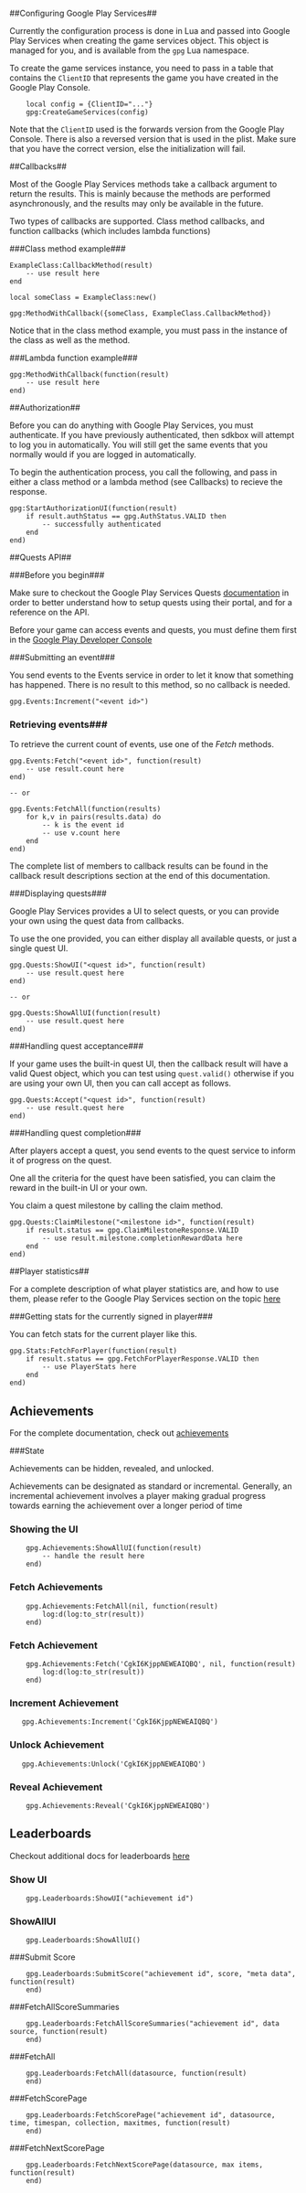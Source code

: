 

##Configuring Google Play Services##

Currently the configuration process is done in Lua and passed into Google Play Services when creating the game services object. This object is managed for you, and is available from the ```gpg``` Lua namespace.

To create the game services instance, you need to pass in a table that contains the ```ClientID``` that represents the game you have created in the Google Play Console.

```
    local config = {ClientID="..."}
    gpg:CreateGameServices(config)
```

Note that the ```ClientID``` used is the forwards version from the Google Play Console. There is also a reversed version that is used in the plist. Make sure that you have the correct version, else the initialization will fail.

##Callbacks##

Most of the Google Play Services methods take a callback argument to return the results. This is mainly because the methods are performed asynchronously, and the results may only be available in the future.

Two types of callbacks are supported. Class method callbacks, and function callbacks (which includes lambda functions)

###Class method example###

```
ExampleClass:CallbackMethod(result)
    -- use result here
end

local someClass = ExampleClass:new()

gpg:MethodWithCallback({someClass, ExampleClass.CallbackMethod})
```

Notice that in the class method example, you must pass in the instance of the class as well as the method.

###Lambda function example###

```
gpg:MethodWithCallback(function(result)
    -- use result here
end)
```

##Authorization##

Before you can do anything with Google Play Services, you must authenticate. If you have previously authenticated, then sdkbox will attempt to log you in automatically. You will still get the same events that you normally would if you are logged in automatically.

To begin the authentication process, you call the following, and pass in either a class method or a lambda method (see Callbacks) to recieve the response.

```
gpg:StartAuthorizationUI(function(result)
    if result.authStatus == gpg.AuthStatus.VALID then
        -- successfully authenticated
    end
end)
```


##Quests API##

###Before you begin###

Make sure to checkout the Google Play Services Quests [documentation](https://developers.google.com/games/services/common/concepts/quests) in order to better understand how to setup quests using their portal, and for a reference on the API.

Before your game can access events and quests, you must define them first in the [Google Play Developer Console](https://play.google.com/apps/publish/)

###Submitting an event###

You send events to the Events service in order to let it know that something has happened. There is no result to this method, so no callback is needed.

```
gpg.Events:Increment("<event id>")
```

### Retrieving events###

To retrieve the current count of events, use one of the *Fetch* methods.

```
gpg.Events:Fetch("<event id>", function(result)
	-- use result.count here
end)

-- or

gpg.Events:FetchAll(function(results)
    for k,v in pairs(results.data) do
        -- k is the event id
        -- use v.count here
    end
end)
```

The complete list of members to callback results can be found in the callback result descriptions section at the end of this documentation.

###Displaying quests###

Google Play Services provides a UI to select quests, or you can provide your own using the quest data from callbacks.

To use the one provided, you can either display all available quests, or just a single quest UI.

```
gpg.Quests:ShowUI("<quest id>", function(result)
    -- use result.quest here
end)

-- or

gpg.Quests:ShowAllUI(function(result)
    -- use result.quest here
end)
``` 

###Handling quest acceptance###

If your game uses the built-in quest UI, then the callback result will have a valid Quest object, which you can test using ```quest.valid()``` otherwise if you are using your own UI, then you can call accept as follows.

```
gpg.Quests:Accept("<quest id>", function(result)
    -- use result.quest here
end)
```

###Handling quest completion###

After players accept a quest, you send events to the quest service to inform it of progress on the quest.

One all the criteria for the quest have been satisfied, you can claim the reward  in the built-in UI or your own.

You claim a quest milestone by calling the claim method.

```
gpg.Quests:ClaimMilestone("<milestone id>", function(result)
    if result.status == gpg.ClaimMilestoneResponse.VALID
        -- use result.milestone.completionRewardData here
    end
end)
```

##Player statistics##

For a complete description of what player statistics are, and how to use them, please refer to the Google Play Services section on the topic [here](https://developers.google.com/games/services/cpp/stats)

###Getting stats for the currently signed in player###

You can fetch stats for the current player like this.

```
gpg.Stats:FetchForPlayer(function(result)
	if result.status == gpg.FetchForPlayerResponse.VALID then
	    -- use PlayerStats here
	end
end)
```

## Achievements

For the complete documentation, check out [achievements](https://developers.google.com/games/services/common/concepts/achievements)

###State

Achievements can be hidden, revealed, and unlocked. 

Achievements can be designated as standard or incremental. Generally, an incremental achievement involves a player making gradual progress towards earning the achievement over a longer period of time

### Showing the UI
```
    gpg.Achievements:ShowAllUI(function(result)
		-- handle the result here
    end)
```

### Fetch Achievements
```
	gpg.Achievements:FetchAll(nil, function(result)
	    log:d(log:to_str(result))
	end)
```

### Fetch Achievement
```
	gpg.Achievements:Fetch('CgkI6KjppNEWEAIQBQ', nil, function(result)
	    log:d(log:to_str(result))
	end)
```

### Increment Achievement
```
   gpg.Achievements:Increment('CgkI6KjppNEWEAIQBQ')
```

### Unlock Achievement
```
   gpg.Achievements:Unlock('CgkI6KjppNEWEAIQBQ')
```

### Reveal Achievement
```
	gpg.Achievements:Reveal('CgkI6KjppNEWEAIQBQ')
```

## Leaderboards

Checkout additional docs for leaderboards [here](https://developers.google.com/games/services/common/concepts/leaderboards)

### Show UI
```
    gpg.Leaderboards:ShowUI("achievement id")
```

### ShowAllUI
```
    gpg.Leaderboards:ShowAllUI()
```

###Submit Score
```
    gpg.Leaderboards:SubmitScore("achievement id", score, "meta data", function(result)
    end)
```

###FetchAllScoreSummaries
```
    gpg.Leaderboards:FetchAllScoreSummaries("achievement id", data source, function(result)
    end)
```

###FetchAll
```
    gpg.Leaderboards:FetchAll(datasource, function(result)
    end)
```

###FetchScorePage
```
    gpg.Leaderboards:FetchScorePage("achievement id", datasource, time, timespan, collection, maxitmes, function(result)
    end)
```

###FetchNextScorePage
```
    gpg.Leaderboards:FetchNextScorePage(datasource, max items, function(result)
    end)
```


